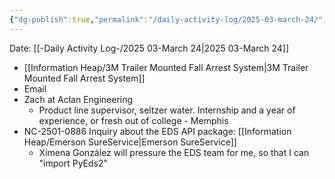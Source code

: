 ```yaml
---
{"dg-publish":true,"permalink":"/daily-activity-log/2025-03-march-24/","noteIcon":"","created":"2025-05-20T10:32:04.132-05:00"}
---
```


Date: [[-Daily Activity Log-/2025 03-March 24\|2025 03-March 24]]

- [[Information Heap/3M Trailer Mounted Fall Arrest System\|3M Trailer Mounted Fall Arrest System]]
- Email 
- Zach at Aclan Engineering
	- Product line supervisor, seltzer water. Internship and a year of experience, or fresh out of college - Memphis
- NC-2501-0886 Inquiry about the EDS API package: [[Information Heap/Emerson SureService\|Emerson SureService]]
	- Ximena González will pressure the EDS team for me, so that I can "import PyEds2"